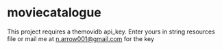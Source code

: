 # moviecatalogue
This project requires a themovidb api_key. Enter yours in string resources file or mail me at n.arrow001@gmail.com for the key
